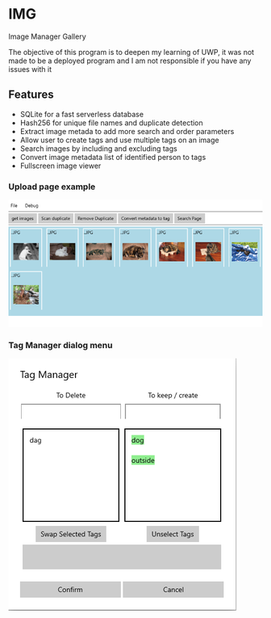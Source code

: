 # IMG
Image Manager Gallery

The objective of this program is to deepen my learning of UWP, it was not made to be a deployed program and I am not responsible if you have any issues with it

## Features
- SQLite for a fast serverless database
- Hash256 for unique file names and duplicate detection
- Extract image metada to add more search and order parameters
- Allow user to create tags and use multiple tags on an image
- Search images by including and excluding tags
- Convert image metadata list of identified person to tags
- Fullscreen image viewer


### Upload page example

![Upload page](/IMG/Assets/GitReadme/searchPage.png)

### Tag Manager dialog menu

![Upload page](/IMG/Assets/GitReadme/tagManager.png)
